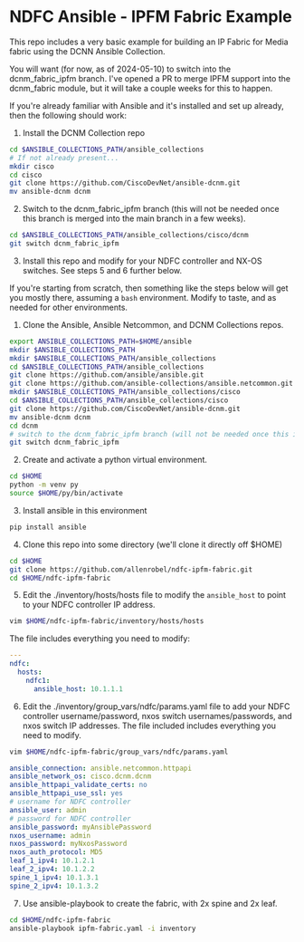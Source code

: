 # NDFC Ansible - IPFM Fabric Example

This repo includes a very basic example for building an IP Fabric for Media fabric using the DCNN Ansible Collection.

You will want (for now, as of 2024-05-10) to switch into the dcnm_fabric_ipfm branch.  I've opened a PR to merge IPFM support into the dcnm_fabric module, but it will take a couple weeks for this to happen.

If you're already familiar with Ansible and it's installed and set up already, then the following should work:

1. Install the DCNM Collection repo

```bash
cd $ANSIBLE_COLLECTIONS_PATH/ansible_collections
# If not already present...
mkdir cisco
cd cisco
git clone https://github.com/CiscoDevNet/ansible-dcnm.git
mv ansible-dcnm dcnm
```

2. Switch to the dcnm_fabric_ipfm branch (this will not be needed once this branch is merged into the main branch in a few weeks).

```bash
cd $ANSIBLE_COLLECTIONS_PATH/ansible_collections/cisco/dcnm
git switch dcnm_fabric_ipfm
```

3. Install this repo and modify for your NDFC controller and NX-OS switches.  See steps 5 and 6 further below.


If you're starting from scratch, then something like the steps below will get you mostly there, assuming a ``bash`` environment. Modify to taste, and as needed for other environments.

1. Clone the Ansible, Ansible Netcommon, and DCNM Collections repos.

```bash
export ANSIBLE_COLLECTIONS_PATH=$HOME/ansible
mkdir $ANSIBLE_COLLECTIONS_PATH
mkdir $ANSIBLE_COLLECTIONS_PATH/ansible_collections
cd $ANSIBLE_COLLECTIONS_PATH/ansible_collections
git clone https://github.com/ansible/ansible.git
git clone https://github.com/ansible-collections/ansible.netcommon.git
mkdir $ANSIBLE_COLLECTIONS_PATH/ansible_collections/cisco
cd $ANSIBLE_COLLECTIONS_PATH/ansible_collections/cisco
git clone https://github.com/CiscoDevNet/ansible-dcnm.git
mv ansible-dcnm dcnm
cd dcnm
# switch to the dcnm_fabric_ipfm branch (will not be needed once this is merged in a few weeks...)
git switch dcnm_fabric_ipfm
```

2. Create and activate a python virtual environment.

```bash
cd $HOME
python -m venv py
source $HOME/py/bin/activate
```

3. Install ansible in this environment

```bash
pip install ansible
```

4. Clone this repo into some directory (we'll clone it directly off $HOME)

```bash
cd $HOME
git clone https://github.com/allenrobel/ndfc-ipfm-fabric.git
cd $HOME/ndfc-ipfm-fabric
```

5. Edit the ./inventory/hosts/hosts file to modify the ``ansible_host`` to point to your NDFC controller IP address.

```bash
vim $HOME/ndfc-ipfm-fabric/inventory/hosts/hosts
```

The file includes everything you need to modify:


```yaml
---
ndfc:
  hosts:
    ndfc1:
      ansible_host: 10.1.1.1
```

6. Edit the ./inventory/group_vars/ndfc/params.yaml file to add your NDFC controller username/password, nxos switch usernames/passwords, and nxos switch IP addresses.  The file included includes everything you need to modify.

```bash
vim $HOME/ndfc-ipfm-fabric/group_vars/ndfc/params.yaml
```

```yaml
ansible_connection: ansible.netcommon.httpapi
ansible_network_os: cisco.dcnm.dcnm
ansible_httpapi_validate_certs: no
ansible_httpapi_use_ssl: yes
# username for NDFC controller
ansible_user: admin
# password for NDFC controller
ansible_password: myAnsiblePassword
nxos_username: admin
nxos_password: myNxosPassword
nxos_auth_protocol: MD5
leaf_1_ipv4: 10.1.2.1
leaf_2_ipv4: 10.1.2.2
spine_1_ipv4: 10.1.3.1
spine_2_ipv4: 10.1.3.2
```

7. Use ansible-playbook to create the fabric, with 2x spine and 2x leaf.

```bash
cd $HOME/ndfc-ipfm-fabric
ansible-playbook ipfm-fabric.yaml -i inventory
```

